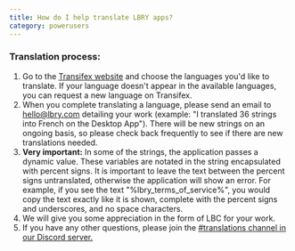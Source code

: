 ```yaml
---
title: How do I help translate LBRY apps?
category: powerusers
---
```

 
### Translation process:

1. Go to the [Transifex website](https://transifex.com/lbry) and choose the languages you'd like to translate. If your language doesn't appear in the available languages, you can request a new language on Transifex.
2. When you complete translating a language, please send an email to [hello@lbry.com](mailto:hello@lbry.com) detailing your work (example: "I translated 36 strings into French on the Desktop App"). There will be new strings on an ongoing basis, so please check back frequently to see if there are new translations needed. 
3. **Very important:** In some of the strings, the application passes a dynamic value. These variables are notated in the string encapsulated with percent signs. It is important to leave the text between the percent signs untranslated, otherwise the application will show an error. For example, if you see the text "%lbry_terms_of_service%", you would copy the text exactly like it is shown, complete with the percent signs and underscores, and no space characters. 
4. We will give you some appreciation in the form of LBC for your work. 
5. If you have any other questions, please join the [#translations channel in our Discord server.](https://chat.lbry.com)

